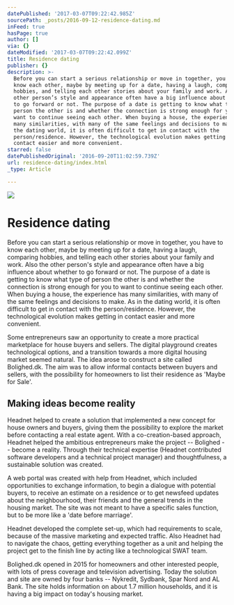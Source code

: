 ```yaml
---
datePublished: '2017-03-07T09:22:42.985Z'
sourcePath: _posts/2016-09-12-residence-dating.md
inFeed: true
hasPage: true
author: []
via: {}
dateModified: '2017-03-07T09:22:42.099Z'
title: Residence dating
publisher: {}
description: >-
  Before you can start a serious relationship or move in together, you have to
  know each other, maybe by meeting up for a date, having a laugh, comparing
  hobbies, and telling each other stories about your family and work. Also the
  other person’s style and appearance often have a big influence about whether
  to go forward or not. The purpose of a date is getting to know what type of
  person the other is and whether the connection is strong enough for you to
  want to continue seeing each other. When buying a house, the experience has
  many similarities, with many of the same feelings and decisions to make. As in
  the dating world, it is often difficult to get in contact with the
  person/residence. However, the technological evolution makes getting in
  contact easier and more convenient.
starred: false
datePublishedOriginal: '2016-09-20T11:02:59.739Z'
url: residence-dating/index.html
_type: Article

---
```

![](https://the-grid-user-content.s3-us-west-2.amazonaws.com/7b508261-0625-4ce3-b214-2cac65e2e5ce.jpg)

# Residence dating

Before you can start a serious relationship or move in together, you have to know each other, maybe by meeting up for a date, having a laugh, comparing hobbies, and telling each other stories about your family and work. Also the other person's style and appearance often have a big influence about whether to go forward or not. The purpose of a date is getting to know what type of person the other is and whether the connection is strong enough for you to want to continue seeing each other. When buying a house, the experience has many similarities, with many of the same feelings and decisions to make. As in the dating world, it is often difficult to get in contact with the person/residence. However, the technological evolution makes getting in contact easier and more convenient.

Some entrepreneurs saw an opportunity to create a more practical marketplace for house buyers and sellers. The digital playground creates technological options, and a transition towards a more digital housing market seemed natural. The idea arose to construct a site called Bolighed.dk. The aim was to allow informal contacts between buyers and sellers, with the possibility for homeowners to list their residence as 'Maybe for Sale'.

## Making ideas become reality

Headnet helped to create a solution that implemented a new concept for house owners and buyers, giving them the possibility to explore the market before contacting a real estate agent. With a co-creation-based approach, Headnet helped the ambitious entrepreneurs make the project -- Bolighed -- become a reality. Through their technical expertise (Headnet contributed software developers and a technical project manager) and thoughtfulness, a sustainable solution was created.

A web portal was created with help from Headnet, which included opportunities to exchange information, to begin a dialogue with potential buyers, to receive an estimate on a residence or to get newsfeed updates about the neighbourhood, their friends and the general trends in the housing market. The site was not meant to have a specific sales function, but to be more like a 'date before marriage'.

Headnet developed the complete set-up, which had requirements to scale, because of the massive marketing and expected traffic. Also Headnet had to navigate the chaos, getting everything together as a unit and helping the project get to the finish line by acting like a technological SWAT team.

Bolighed.dk opened in 2015 for homeowners and other interested people, with lots of press coverage and television advertising. Today the solution and site are owned by four banks -- Nykredit, Sydbank, Spar Nord and AL Bank. The site holds information on about 1.7 million households, and it is having a big impact on today's housing market.